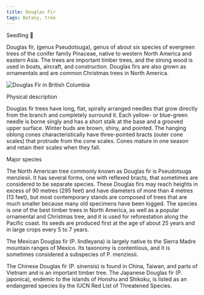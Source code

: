 ```yaml
---
title: Douglas Fir
tags: Botany, tree
---
```


Seedling 🌱

Douglas fir, (genus Pseudotsuga), genus of about six species of evergreen trees of the conifer family Pinaceae, native to western North America and eastern Asia. The trees are important timber trees, and the strong wood is used in boats, aircraft, and construction. Douglas firs are also grown as ornamentals and are common Christmas trees in North America.

![Douglas Fir in British Columbia](DouglasFir.png "Douglas Fir in British Columbia")

Physical description

Douglas fir trees have long, flat, spirally arranged needles that grow directly from the branch and completely surround it. Each yellow- or blue-green needle is borne singly and has a short stalk at the base and a grooved upper surface. Winter buds are brown, shiny, and pointed. The hanging oblong cones characteristically have three-pointed bracts (outer cone scales) that protrude from the cone scales. Cones mature in one season and retain their scales when they fall.

Major species

The North American tree commonly known as Douglas fir is Pseudotsuga menziesii. It has several forms, one with reflexed bracts, that sometimes are considered to be separate species. These Douglas firs may reach heights in excess of 90 metres (295 feet) and have diameters of more than 4 metres (13 feet), but most contemporary stands are composed of trees that are much smaller because many old specimens have been logged. The species is one of the best timber trees in North America, as well as a popular ornamental and Christmas tree, and it is used for reforestation along the Pacific coast. Its seeds are produced first at the age of about 25 years and in large crops every 5 to 7 years.

The Mexican Douglas fir (P. lindleyana) is largely native to the Sierra Madre mountain ranges of Mexico. Its taxonomy is contentious, and it is sometimes considered a subspecies of P. menziesii.

The Chinese Douglas fir (P. sinensis) is found in China, Taiwan, and parts of Vietnam and is an important timber tree. The Japanese Douglas fir (P. japonica), endemic to the islands of Honshu and Shikoku, is listed as an endangered species by the IUCN Red List of Threatened Species.